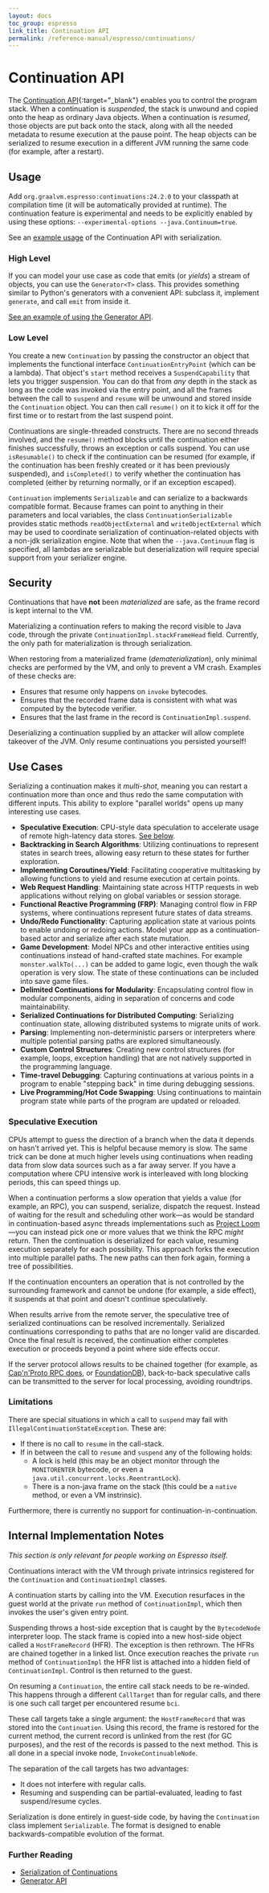 ```yaml
---
layout: docs
toc_group: espresso
link_title: Continuation API
permalink: /reference-manual/espresso/continuations/
---
```


# Continuation API

The [Continuation API](https://central.sonatype.com/artifact/org.graalvm.espresso/continuations){:target="_blank"} enables you to control the program stack.
When a continuation is _suspended_, the stack is unwound and copied onto the heap as ordinary Java objects.
When a continuation is _resumed_, those objects are put back onto the stack, along with all the needed metadata to resume execution at the pause point.
The heap objects can be serialized to resume execution in a different JVM running the same code (for example, after a restart).

## Usage

Add `org.graalvm.espresso:continuations:24.2.0` to your classpath at compilation time (it will be automatically provided at runtime).
The continuation feature is experimental and needs to be explicitly enabled by using these options: `--experimental-options --java.Continuum=true`.

See an [example usage](serialization.md) of the Continuation API with serialization.

### High Level

If you can model your use case as code that emits (or _yields_) a stream of objects, you can use the `Generator<T>`
class. This provides something similar to Python's generators with a convenient API:
subclass it, implement `generate`, and call `emit` from inside it.

[See an example of using the Generator API](generators.md).

### Low Level

You create a new `Continuation` by passing the constructor an object that implements the functional
interface `ContinuationEntryPoint` (which can be a lambda). That object's `start` method receives
a `SuspendCapability` that lets you trigger suspension. You can do that from _any_ depth in the stack as
long as the code was invoked via the entry point, and all the frames between the call to `suspend` and `resume` will be
unwound and stored inside the `Continuation` object. You can then call `resume()` on it to kick it off for the first
time or to restart from the last suspend point.

Continuations are single-threaded constructs. There are no second threads involved, and the `resume()` method blocks
until the continuation either finishes successfully, throws an exception or calls suspend.
You can use `isResumable()` to check if the continuation can be resumed (for example, if the continuation has been
freshly created or it has been previously suspended), and `isCompleted()` to verify whether the continuation has completed
(either by returning normally, or if an exception escaped).

`Continuation` implements `Serializable` and can serialize to a backwards compatible format. Because frames can point to
anything in their parameters and local variables, the class `ContinuationSerializable` provides static
methods `readObjectExternal` and `writeObjectExternal` which may be used to coordinate serialization of
continuation-related objects with a non-jdk serialization engine. Note that when the `--java.Continuum` flag is specified,
all lambdas are serializable but deserialization will require special support from your serializer engine.

## Security

Continuations that have **not** been _materialized_ are safe, as the frame record is kept internal to the VM.

Materializing a continuation refers to making the record visible to Java code, through the
private `ContinuationImpl.stackFrameHead` field. Currently, the only path for materialization is through serialization.

When restoring from a materialized frame (_dematerialization_), only minimal checks are performed by the VM, and only to
prevent a VM crash. Examples of these checks are:

- Ensures that resume only happens on `invoke` bytecodes.
- Ensures that the recorded frame data is consistent with what was computed by the bytecode verifier.
- Ensures that the last frame in the record is `ContinuationImpl.suspend`.

Deserializing a continuation supplied by an attacker will allow complete takeover of the JVM. Only resume continuations
you persisted yourself!

## Use Cases

Serializing a continuation makes it _multi-shot_, meaning you can restart a continuation more than once and thus redo
the same computation with different inputs. This ability to explore "parallel worlds" opens up many interesting use
cases.

- **Speculative Execution**: CPU-style data speculation to accelerate usage of remote high-latency data
  stores. [See below](#speculative-execution).
- **Backtracking in Search Algorithms**: Utilizing continuations to represent states in search trees, allowing easy
  return to these states for further exploration.
- **Implementing Coroutines/Yield**: Facilitating cooperative multitasking by allowing functions to yield and resume
  execution at certain points.
- **Web Request Handling**: Maintaining state across HTTP requests in web applications without relying on global
  variables or session storage.
- **Functional Reactive Programming (FRP)**: Managing control flow in FRP systems, where continuations represent future
  states of data streams.
- **Undo/Redo Functionality**: Capturing application state at various points to enable undoing or redoing actions. Model
  your app as a continuation-based actor and serialize after each state mutation.
- **Game Development**: Model NPCs and other interactive entities using continuations instead of hand-crafted state
  machines. For example `monster.walkTo(...)` can be added to game logic, even though the walk operation is very slow.
  The state of these continuations can be included into save game files.
- **Delimited Continuations for Modularity**: Encapsulating control flow in modular components, aiding in separation of
  concerns and code maintainability.
- **Serialized Continuations for Distributed Computing**: Serializing continuation state, allowing distributed systems
  to migrate units of work.
- **Parsing**: Implementing non-deterministic parsers or interpreters where multiple potential parsing paths are
  explored simultaneously.
- **Custom Control Structures**: Creating new control structures (for example, loops, exception handling) that are not natively
  supported in the programming language.
- **Time-travel Debugging**: Capturing continuations at various points in a program to enable "stepping back" in time
  during debugging sessions.
- **Live Programming/Hot Code Swapping**: Using continuations to maintain program state while parts of the program are
  updated or reloaded.

### Speculative Execution

CPUs attempt to guess the direction of a branch when the data it depends on hasn't arrived yet. This is helpful because
memory is slow. The same trick can be done at much higher levels using continuations when reading data from slow data
sources such as a far away server. If you have a computation where CPU intensive work is interleaved with long blocking
periods, this can speed things up.

When a continuation performs a slow operation that yields a value (for example, an RPC), you can suspend, serialize, dispatch the request.
Instead of waiting for the result and scheduling other work—as would be standard in continuation-based async threads implementations such as [Project Loom](https://wiki.openjdk.org/display/loom/Main)—you
can instead pick one or more values that we think the RPC _might_ return.
Then the continuation is deserialized for each value, resuming execution separately for each possibility.
This approach forks the execution into multiple parallel paths. The new paths can then fork again, forming a tree of possibilities.

If the continuation encounters an operation that is not controlled by the surrounding framework and cannot be undone (for example, a side
effect), it suspends at that point and doesn't continue speculatively.

When results arrive from the remote server, the speculative tree of serialized continuations can be resolved incrementally.
Serialized continuations corresponding to paths that are no longer valid are discarded.
Once the final result is received, the continuation either completes execution or proceeds beyond a point where side effects occur.

If the server protocol allows results to be chained together (for example,
as [Cap'n'Proto RPC does](https://capnproto.org/rpc.html#time-travel-promise-pipelining),
or [FoundationDB](https://github.com/apple/foundationdb/wiki/Everything-about-GetMappedRange)), back-to-back speculative
calls can be transmitted to the server for local processing, avoiding roundtrips.

### Limitations

There are special situations in which a call to `suspend` may fail with `IllegalContinuationStateException`. These are:

- If there is no call to `resume` in the call-stack.
- If in between the call to `resume` and `suspend` any of the following holds:
    - A lock is held (this may be an object monitor through the `MONITORENTER` bytecode, or even
      a `java.util.concurrent.locks.ReentrantLock`).
    - There is a non-java frame on the stack (this could be a `native` method, or even a VM instrinsic).

Furthermore, there is currently no support for continuation-in-continuation.

## Internal Implementation Notes

*This section is only relevant for people working on Espresso itself.*

Continuations interact with the VM through private intrinsics registered for the `Continuation` and `ContinuationImpl` classes.

A continuation starts by calling into the VM. Execution resurfaces in the guest world at the private `run` method of
`ContinuationImpl`, which then invokes the user's given entry point.

Suspending throws a host-side exception that is caught by the `BytecodeNode` interpreter loop. The stack frame is copied
into a new host-side object called a `HostFrameRecord` (HFR). The exception is then rethrown. The HFRs are chained
together in a linked list. Once execution reaches the private `run` method of `ContinuationImpl` the HFR list is
attached into a hidden field of `ContinuationImpl`. Control is then returned to the guest.

On resuming a `Continuation`, the entire call stack needs to be re-winded. This happens through a different `CallTarget`
than for regular calls, and there is one such call target per encountered resume `bci`.

These call targets take a single argument: the `HostFrameRecord` that was stored into the `Continuation`. Using this
record, the frame is restored for the current method, the current record is unlinked from the rest (for GC purposes), and
the rest of the records is passed to the next method. This is all done in a special invoke node, `InvokeContinuableNode`.

The separation of the call targets has two advantages:

- It does not interfere with regular calls.
- Resuming and suspending can be partial-evaluated, leading to fast suspend/resume cycles.

Serialization is done entirely in guest-side code, by having the `Continuation` class implement `Serializable`. The
format is designed to enable backwards-compatible evolution of the format.

### Further Reading
* [Serialization of Continuations](serialization.md)
* [Generator API](generators.md)
